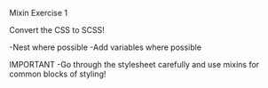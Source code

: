 Mixin Exercise 1 

Convert the CSS to SCSS!

-Nest where possible
-Add variables where possible 

IMPORTANT
-Go through the stylesheet carefully and use mixins for common blocks of styling! 